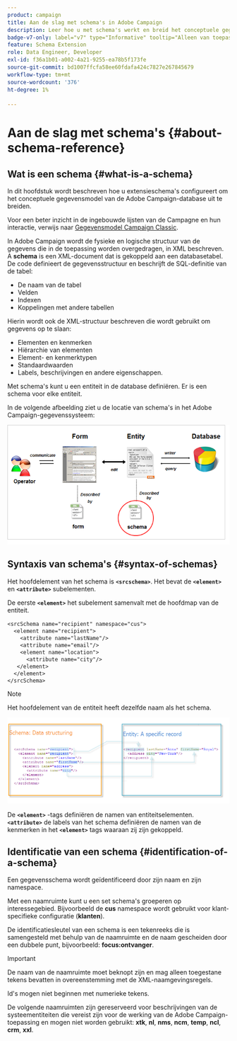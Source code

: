 ```yaml
---
product: campaign
title: Aan de slag met schema's in Adobe Campaign
description: Leer hoe u met schema's werkt en breid het conceptuele gegevensmodel van de Adobe Campaign-database uit
badge-v7-only: label="v7" type="Informative" tooltip="Alleen van toepassing op Campaign Classic v7"
feature: Schema Extension
role: Data Engineer, Developer
exl-id: f36a1b01-a002-4a21-9255-ea78b5f173fe
source-git-commit: bd1007ffcfa58ee60fdafa424c7827e267845679
workflow-type: tm+mt
source-wordcount: '376'
ht-degree: 1%

---
```


# Aan de slag met schema&#39;s {#about-schema-reference}

## Wat is een schema {#what-is-a-schema}

In dit hoofdstuk wordt beschreven hoe u extensieschema&#39;s configureert om het conceptuele gegevensmodel van de Adobe Campaign-database uit te breiden.

Voor een beter inzicht in de ingebouwde lijsten van de Campagne en hun interactie, verwijs naar [Gegevensmodel Campaign Classic](about-data-model.md).

In Adobe Campaign wordt de fysieke en logische structuur van de gegevens die in de toepassing worden overgedragen, in XML beschreven. A **schema** is een XML-document dat is gekoppeld aan een databasetabel. De code definieert de gegevensstructuur en beschrijft de SQL-definitie van de tabel:

* De naam van de tabel
* Velden
* Indexen
* Koppelingen met andere tabellen

Hierin wordt ook de XML-structuur beschreven die wordt gebruikt om gegevens op te slaan:

* Elementen en kenmerken
* Hiërarchie van elementen
* Element- en kenmerktypen
* Standaardwaarden
* Labels, beschrijvingen en andere eigenschappen.

Met schema&#39;s kunt u een entiteit in de database definiëren. Er is een schema voor elke entiteit.

In de volgende afbeelding ziet u de locatie van schema&#39;s in het Adobe Campaign-gegevenssysteem:

![](assets/reference_schema_intro.png)

## Syntaxis van schema&#39;s {#syntax-of-schemas}

Het hoofdelement van het schema is **`<srcschema>`**. Het bevat de **`<element>`** en **`<attribute>`** subelementen.

De eerste **`<element>`** het subelement samenvalt met de hoofdmap van de entiteit.

```
<srcSchema name="recipient" namespace="cus">
  <element name="recipient">  
    <attribute name="lastName"/>
    <attribute name="email"/>
    <element name="location">
      <attribute name="city"/>
   </element>
  </element>
</srcSchema>
```

>[!NOTE]
>
>Het hoofdelement van de entiteit heeft dezelfde naam als het schema.

![](assets/s_ncs_configuration_schema_and_entity.png)

De **`<element>`** -tags definiëren de namen van entiteitselementen. **`<attribute>`** de labels van het schema definiëren de namen van de kenmerken in het **`<element>`** tags waaraan zij zijn gekoppeld.

## Identificatie van een schema {#identification-of-a-schema}

Een gegevensschema wordt geïdentificeerd door zijn naam en zijn namespace.

Met een naamruimte kunt u een set schema&#39;s groeperen op interessegebied. Bijvoorbeeld de **cus** namespace wordt gebruikt voor klant-specifieke configuratie (**klanten**).

De identificatiesleutel van een schema is een tekenreeks die is samengesteld met behulp van de naamruimte en de naam gescheiden door een dubbele punt, bijvoorbeeld: **focus:ontvanger**.

>[!IMPORTANT]
>
>De naam van de naamruimte moet beknopt zijn en mag alleen toegestane tekens bevatten in overeenstemming met de XML-naamgevingsregels.
>
>Id&#39;s mogen niet beginnen met numerieke tekens.
>
>De volgende naamruimten zijn gereserveerd voor beschrijvingen van de systeementiteiten die vereist zijn voor de werking van de Adobe Campaign-toepassing en mogen niet worden gebruikt: **xtk**, **nl**, **nms**, **ncm**, **temp**, **ncl**, **crm**, **xxl**.

